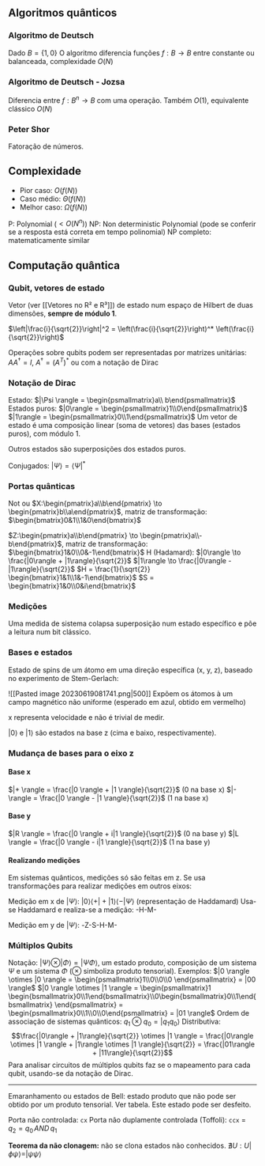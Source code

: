## Algoritmos quânticos
### Algoritmo de Deutsch
Dado $B = \{1,0\}$
O algoritmo diferencia funções $f: B \to B$ entre constante ou balanceada, complexidade $O(N)$
### Algoritmo de Deutsch - Jozsa
Diferencia entre $f: B^n \to B$ com uma operação. Também $O(1)$, equivalente clássico $O(N)$
### Peter Shor
Fatoração de números.

## Complexidade
- Pior caso: $O(f(N))$
- Caso médio: $\Theta (f(N))$
- Melhor caso: $\Omega (f(N))$

P: Polynomial ($<O(N^n)$)
NP: Non deterministic Polynomial (pode se conferir se a resposta está correta em tempo polinomial)
NP completo: matematicamente similar

## Computação quântica
### Qubit, vetores de estado
Vetor (ver [[Vetores no R² e R³]]) de estado num espaço de Hilbert de duas dimensões, **sempre de módulo 1**.

$\left|\frac{i}{\sqrt{2}}\right|^2 = \left(\frac{i}{\sqrt{2}}\right)^* \left(\frac{i}{\sqrt{2}}\right)$

Operações sobre qubits podem ser representadas por matrizes unitárias: $AA^\dagger = I$, $A^\dagger = (A^T)^*$ ou com a notação de Dirac

### Notação de Dirac
Estado:
$|\Psi \rangle = \begin{psmallmatrix}a\\ b\end{psmallmatrix}$
Estados puros:
$|0\rangle = \begin{psmallmatrix}1\\0\end{psmallmatrix}$
$|1\rangle = \begin{psmallmatrix}0\\1\end{psmallmatrix}$
Um vetor de estado é uma composição linear (soma de vetores) das bases (estados puros), com módulo 1.

Outros estados são superposições dos estados puros.

Conjugados: $|\Psi \rangle = \langle \Psi|^*$

### Portas quânticas
Not ou $X:\begin{pmatrix}a\\b\end{pmatrix} \to \begin{pmatrix}b\\a\end{pmatrix}$, matriz de transformação: $\begin{bmatrix}0&1\\1&0\end{bmatrix}$

$Z:\begin{pmatrix}a\\b\end{pmatrix} \to \begin{pmatrix}a\\-b\end{pmatrix}$, matriz de transformação: $\begin{bmatrix}1&0\\0&-1\end{bmatrix}$
H (Hadamard):
$|0\rangle \to \frac{|0\rangle + |1\rangle}{\sqrt{2}}$
$|1\rangle \to \frac{|0\rangle - |1\rangle}{\sqrt{2}}$
$H = \frac{1}{\sqrt{2}} \begin{bmatrix}1&1\\1&-1\end{bmatrix}$
$S = \begin{bmatrix}1&0\\0&i\end{bmatrix}$

### Medições
Uma medida de sistema colapsa superposição num estado específico e põe a leitura num bit clássico.

### Bases e estados
Estado de spins de um átomo em uma direção específica (x, y, z), baseado no experimento de Stem-Gerlach:

![[Pasted image 20230619081741.png|500]]
Expõem os átomos à um campo magnético não uniforme (esperado em azul, obtido em vermelho)

x representa velocidade e não é trivial de medir.

$|0 \rangle$ e $|1 \rangle$ são estados na base z (cima e baixo, respectivamente).

### Mudança de bases para o eixo z
#### Base x
$|+ \rangle = \frac{|0 \rangle + |1 \rangle}{\sqrt{2}}$ (0 na base x)
$|- \rangle = \frac{|0 \rangle - |1 \rangle}{\sqrt{2}}$ (1 na base x)
#### Base y
$|R \rangle = \frac{|0 \rangle + i|1 \rangle}{\sqrt{2}}$ (0 na base y)
$|L \rangle = \frac{|0 \rangle - i|1 \rangle}{\sqrt{2}}$ (1 na base y)

#### Realizando medições
Em sistemas quânticos, medições só são feitas em z. Se usa transformações para realizar medições em outros eixos:

Medição em x de $|\Psi \rangle$: $|0 \rangle \langle +| + |1 \rangle \langle - | \Psi \rangle$ (representação de Haddamard)
Usa-se Haddamard e realiza-se a medição: -H-M-

Medição em y de $|\Psi \rangle$: -Z-S-H-M-

### Múltiplos Qubits
Notação: $|\Psi \rangle \otimes |\Phi \rangle = |\Psi \Phi \rangle$, um estado produto, composição de um sistema $\Psi$ e um sistema $\Phi$ ($\otimes$ simboliza produto tensorial).
Exemplos:
$|0 \rangle \otimes |0 \rangle = \begin{psmallmatrix}1\\0\\0\\0 \end{psmallmatrix} = |00 \rangle$
$|0 \rangle \otimes |1 \rangle = \begin{psmallmatrix}1 \begin{bsmallmatrix}0\\1\end{bsmallmatrix}\\0\begin{bsmallmatrix}0\\1\end{bsmallmatrix} \end{psmallmatrix} = \begin{psmallmatrix}0\\1\\0\\0\end{psmallmatrix} = |01 \rangle$
Ordem de associação de sistemas quânticos: $q_1 \otimes q_0 = |q_1 q_0 \rangle$
Distributiva:
$$\frac{|0\rangle + |1\rangle}{\sqrt{2}} \otimes |1 \rangle = \frac{|0\rangle \otimes |1 \rangle + |1\rangle \otimes |1 \rangle}{\sqrt{2}} = \frac{|01\rangle + |11\rangle}{\sqrt{2}}$$
Para analisar circuitos de múltiplos qubits faz se o mapeamento para cada qubit, usando-se da notação de Dirac.

---

Emaranhamento ou estados de Bell: estado produto que não pode ser obtido por um produto tensorial.  Ver tabela. Este estado pode ser desfeito.

Porta não controlada: `cx`
Porta não duplamente controlada (Toffoli): `ccx` = $q_2 = q_0 \, AND \, q_1$

**Teorema da não clonagem:** não se clona estados não conhecidos.
$\nexists U: U |\phi \psi \rangle = |\psi \psi \rangle$

